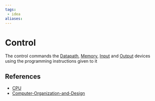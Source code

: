 ```yaml
---
tags:
 - idea
aliases:
---
```


# Control

The control commands the [Datapath](Datapath.md), [Memory](Memory.md), [Input](Input.md) and [Output](Output.md) devices using the programming instructions given to it

## References

- [CPU](CPU.md)
- [Computer-Organization-and-Design](Computer-Organization-and-Design.md)
